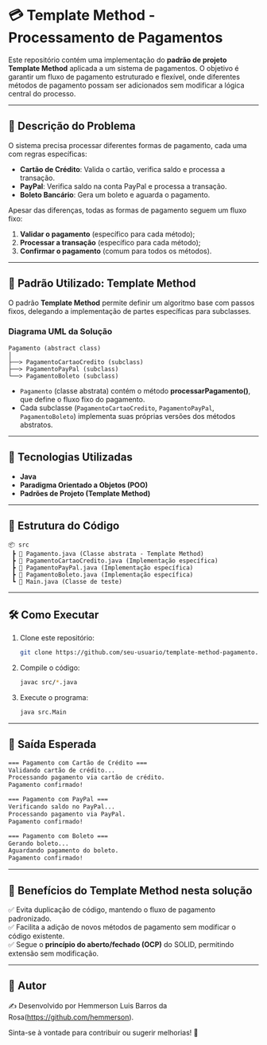 # 💳 Template Method - Processamento de Pagamentos

Este repositório contém uma implementação do **padrão de projeto Template Method** aplicada a um sistema de pagamentos. O objetivo é garantir um fluxo de pagamento estruturado e flexível, onde diferentes métodos de pagamento possam ser adicionados sem modificar a lógica central do processo.

---

## 📌 **Descrição do Problema**

O sistema precisa processar diferentes formas de pagamento, cada uma com regras específicas:

- **Cartão de Crédito**: Valida o cartão, verifica saldo e processa a transação.
- **PayPal**: Verifica saldo na conta PayPal e processa a transação.
- **Boleto Bancário**: Gera um boleto e aguarda o pagamento.

Apesar das diferenças, todas as formas de pagamento seguem um fluxo fixo:

1. **Validar o pagamento** (específico para cada método);
2. **Processar a transação** (específico para cada método);
3. **Confirmar o pagamento** (comum para todos os métodos).

---

## 🔨 **Padrão Utilizado: Template Method**

O padrão **Template Method** permite definir um algoritmo base com passos fixos, delegando a implementação de partes específicas para subclasses.

### **Diagrama UML da Solução**

```
Pagamento (abstract class)
│
├──> PagamentoCartaoCredito (subclass)
├──> PagamentoPayPal (subclass)
└──> PagamentoBoleto (subclass)
```

- `Pagamento` (classe abstrata) contém o método **processarPagamento()**, que define o fluxo fixo do pagamento.
- Cada subclasse (`PagamentoCartaoCredito`, `PagamentoPayPal`, `PagamentoBoleto`) implementa suas próprias versões dos métodos abstratos.

---

## 🚀 **Tecnologias Utilizadas**

- **Java**
- **Paradigma Orientado a Objetos (POO)**
- **Padrões de Projeto (Template Method)**

---

## 📂 **Estrutura do Código**

```
📦 src
 ┣ 📜 Pagamento.java (Classe abstrata - Template Method)
 ┣ 📜 PagamentoCartaoCredito.java (Implementação específica)
 ┣ 📜 PagamentoPayPal.java (Implementação específica)
 ┣ 📜 PagamentoBoleto.java (Implementação específica)
 ┗ 📜 Main.java (Classe de teste)
```

---

## 🛠 **Como Executar**

1. Clone este repositório:
   ```sh
   git clone https://github.com/seu-usuario/template-method-pagamento.git
   ```
2. Compile o código:
   ```sh
   javac src/*.java
   ```
3. Execute o programa:
   ```sh
   java src.Main
   ```

---

## 📌 **Saída Esperada**

```sh
=== Pagamento com Cartão de Crédito ===
Validando cartão de crédito...
Processando pagamento via cartão de crédito.
Pagamento confirmado!

=== Pagamento com PayPal ===
Verificando saldo no PayPal...
Processando pagamento via PayPal.
Pagamento confirmado!

=== Pagamento com Boleto ===
Gerando boleto...
Aguardando pagamento do boleto.
Pagamento confirmado!
```

---

## 🎯 **Benefícios do Template Method nesta solução**

✅ Evita duplicação de código, mantendo o fluxo de pagamento padronizado.\
✅ Facilita a adição de novos métodos de pagamento sem modificar o código existente.\
✅ Segue o **princípio do aberto/fechado (OCP)** do SOLID, permitindo extensão sem modificação.

---

## 📌 **Autor**

✍️ Desenvolvido por Hemmerson Luis Barros da Rosa(https://github.com/hemmerson).

Sinta-se à vontade para contribuir ou sugerir melhorias! 🚀

